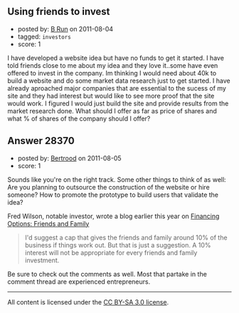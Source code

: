 ## Using friends to invest

- posted by: [B Run](https://stackexchange.com/users/-1/12466-b-run) on 2011-08-04
- tagged: `investors`
- score: 1

I have developed a website idea but have no funds to get it started.  I have told friends close to me about my idea and they love it..some have even offered to invest in the company.  Im thinking I would need about 40k to build a website and do some market data research just to get started.  I have already aproached major companies that are essential to the sucess of my site and they had interest but would like to see more proof that the site would work.  I figured I would just build the site and provide results from the market research done.  What should I offer as far as price of shares and what % of shares of the company should I offer?


## Answer 28370

- posted by: [Bertrood](https://stackexchange.com/users/-1/11996-bertrood) on 2011-08-05
- score: 1

<p>Sounds like you're on the right track.  Some other things to think of as well:  Are you planning to outsource the construction of the website or hire someone?  How to promote the prototype to build users that validate the idea?</p>

<p>Fred Wilson, notable investor, wrote a blog earlier this year on <a href="http://www.avc.com/a_vc/2011/05/financing-options-friends-and-family.html" rel="nofollow">Financing Options: Friends and Family</a></p>

<blockquote>
  <p>I'd suggest a cap that gives the friends and family around 10% of the
  business if things work out. But that is just a suggestion. A 10%
  interest will not be appropriate for every friends and family
  investment.</p>
</blockquote>

<p>Be sure to check out the comments as well.  Most that partake in the comment thread are experienced entrepreneurs.</p>




---

All content is licensed under the [CC BY-SA 3.0 license](https://creativecommons.org/licenses/by-sa/3.0/).
